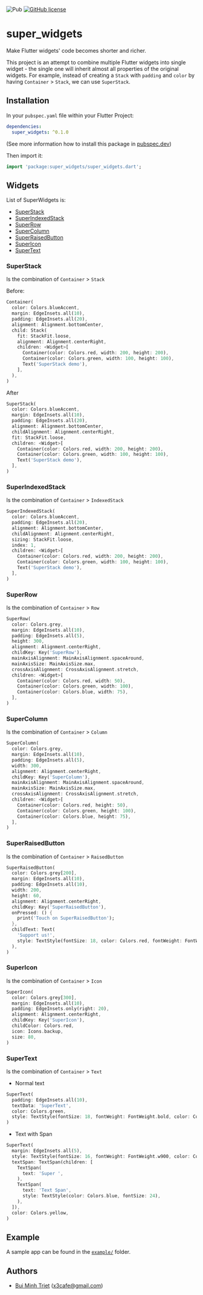 ![Pub](https://img.shields.io/pub/v/super_widgets) [![GitHub license](https://img.shields.io/github/license/anticafe/super_widgets)](https://github.com/anticafe/super_widgets/blob/master/LICENSE)
# super_widgets

Make Flutter widgets' code becomes shorter and richer.

This project is an attempt to combine multiple Flutter widgets into single widget - the single one will inherit almost all properties of the original widgets. For example, instead of creating a `Stack` with `padding` and `color` by having `Container` > `Stack`, we can use `SuperStack`.

## Installation
In your `pubspec.yaml` file within your Flutter Project:

```yaml
dependencies:
  super_widgets: ^0.1.0
```
(See more information how to install this package in [pubspec.dev](https://pub.dev/packages/super_widgets#-installing-tab-))

Then import it:
```dart
import 'package:super_widgets/super_widgets.dart';
```

## Widgets

List of SuperWidgets is:
- [SuperStack](https://github.com/fluttervn/super_widgets/blob/master/README.md#superstack)
- [SuperIndexedStack](https://github.com/fluttervn/super_widgets/blob/master/README.md#superindexedstack)
- [SuperRow](https://github.com/fluttervn/super_widgets/blob/master/README.md#superrow)
- [SuperColumn](https://github.com/fluttervn/super_widgets/blob/master/README.md#supercolumn)
- [SuperRaisedButton](https://github.com/fluttervn/super_widgets/blob/master/README.md#superraisedbutton)
- [SuperIcon](https://github.com/fluttervn/super_widgets/blob/master/README.md#supericon)
- [SuperText](https://github.com/fluttervn/super_widgets/blob/master/README.md#supertext)

### SuperStack
Is the combination of `Container` > `Stack`

Before:
```dart
Container(
  color: Colors.blueAccent,
  margin: EdgeInsets.all(10),
  padding: EdgeInsets.all(20),
  alignment: Alignment.bottomCenter,
  child: Stack(
    fit: StackFit.loose,
    alignment: Alignment.centerRight,
    children: <Widget>[
      Container(color: Colors.red, width: 200, height: 200),
      Container(color: Colors.green, width: 100, height: 100),
      Text('SuperStack demo'),
    ],
  ),
)
```
After
```dart
SuperStack(
  color: Colors.blueAccent,
  margin: EdgeInsets.all(10),
  padding: EdgeInsets.all(20),
  alignment: Alignment.bottomCenter,
  childAlignment: Alignment.centerRight,
  fit: StackFit.loose,
  children: <Widget>[
    Container(color: Colors.red, width: 200, height: 200),
    Container(color: Colors.green, width: 100, height: 100),
    Text('SuperStack demo'),
  ],
)
```
### SuperIndexedStack
Is the combination of `Container` > `IndexedStack`
```dart
SuperIndexedStack(
  color: Colors.blueAccent,
  padding: EdgeInsets.all(20),
  alignment: Alignment.bottomCenter,
  childAlignment: Alignment.centerRight,
  sizing: StackFit.loose,
  index: 1,
  children: <Widget>[
    Container(color: Colors.red, width: 200, height: 200),
    Container(color: Colors.green, width: 100, height: 100),
    Text('SuperStack demo'),
  ],
)
```
### SuperRow
Is the combination of `Container` > `Row`
```dart
SuperRow(
  color: Colors.grey,
  margin: EdgeInsets.all(10),
  padding: EdgeInsets.all(5),
  height: 300,
  alignment: Alignment.centerRight,
  childKey: Key('SuperRow'),
  mainAxisAlignment: MainAxisAlignment.spaceAround,
  mainAxisSize: MainAxisSize.max,
  crossAxisAlignment: CrossAxisAlignment.stretch,
  children: <Widget>[
    Container(color: Colors.red, width: 50),
    Container(color: Colors.green, width: 100),
    Container(color: Colors.blue, width: 75),
  ],
)
```
### SuperColumn
Is the combination of `Container` > `Column`
```dart
SuperColumn(
  color: Colors.grey,
  margin: EdgeInsets.all(10),
  padding: EdgeInsets.all(5),
  width: 300,
  alignment: Alignment.centerRight,
  childKey: Key('SuperColumn'),
  mainAxisAlignment: MainAxisAlignment.spaceAround,
  mainAxisSize: MainAxisSize.max,
  crossAxisAlignment: CrossAxisAlignment.stretch,
  children: <Widget>[
    Container(color: Colors.red, height: 50),
    Container(color: Colors.green, height: 100),
    Container(color: Colors.blue, height: 75),
  ],
)
```
### SuperRaisedButton
Is the combination of `Container` > `RaisedButton`
```dart
SuperRaisedButton(
  color: Colors.grey[200],
  margin: EdgeInsets.all(10),
  padding: EdgeInsets.all(10),
  width: 200,
  height: 60,
  alignment: Alignment.centerRight,
  childKey: Key('SuperRaisedButton'),
  onPressed: () {
    print('Touch on SuperRaisedButton');
  },
  childText: Text(
    'Support us!',
    style: TextStyle(fontSize: 18, color: Colors.red, fontWeight: FontWeight.bold),
  ),
)
```
### SuperIcon
Is the combination of `Container` > `Icon`
```dart
SuperIcon(
  color: Colors.grey[300],
  margin: EdgeInsets.all(10),
  padding: EdgeInsets.only(right: 20),
  alignment: Alignment.centerRight,
  childKey: Key('SuperIcon'),
  childColor: Colors.red,
  icon: Icons.backup,
  size: 80,
)
```
### SuperText
Is the combination of `Container` > `Text`
- Normal text
```dart
SuperText(
  padding: EdgeInsets.all(10),
  textData: 'SuperText',
  color: Colors.green,
  style: TextStyle(fontSize: 18, fontWeight: FontWeight.bold, color: Colors.pink),
)
```
- Text with Span
```dart
SuperText(
  margin: EdgeInsets.all(5),
  style: TextStyle(fontSize: 16, fontWeight: FontWeight.w900, color: Colors.black),
  textSpan: TextSpan(children: [
    TextSpan(
      text: 'Super ',
    ),
    TextSpan(
      text: 'Text Span',
      style: TextStyle(color: Colors.blue, fontSize: 24),
    ),
  ]),
  color: Colors.yellow,
)
```
## Example

A sample app can be found in the [`example/`](https://github.com/fluttervn/super_widgets/tree/master/example) folder.

## Authors
- [Bui Minh Triet](https://github.com/anticafe) (x3cafe@gmail.com)
